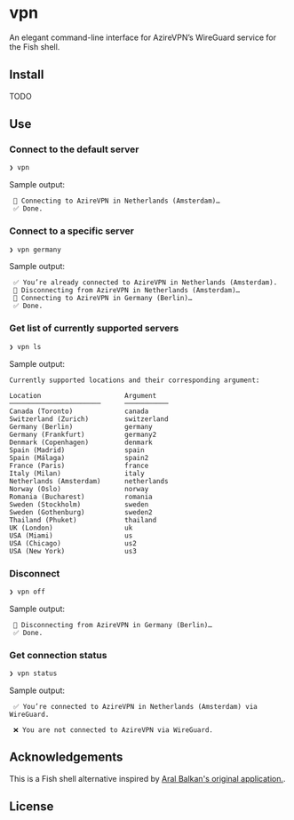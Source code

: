 # vpn

An elegant command-line interface for AzireVPN’s WireGuard service for the Fish shell.

## Install

TODO

## Use

### Connect to the default server

```sh
❯ vpn
```

Sample output:

```
 📡 Connecting to AzireVPN in Netherlands (Amsterdam)…
 ✅ Done.
```

### Connect to a specific server

```sh
❯ vpn germany
```

Sample output:

```
 ✅ You’re already connected to AzireVPN in Netherlands (Amsterdam).
 👋 Disconnecting from AzireVPN in Netherlands (Amsterdam)…
 📡 Connecting to AzireVPN in Germany (Berlin)…
 ✅ Done.
```

### Get list of currently supported servers

```sh
❯ vpn ls
```

Sample output:

```
Currently supported locations and their corresponding argument:

Location                     Argument
───────────────────────      ───────────
Canada (Toronto)             canada
Switzerland (Zurich)         switzerland
Germany (Berlin)             germany
Germany (Frankfurt)          germany2
Denmark (Copenhagen)         denmark
Spain (Madrid)               spain
Spain (Málaga)               spain2
France (Paris)               france
Italy (Milan)                italy
Netherlands (Amsterdam)      netherlands
Norway (Oslo)                norway
Romania (Bucharest)          romania
Sweden (Stockholm)           sweden
Sweden (Gothenburg)          sweden2
Thailand (Phuket)            thailand
UK (London)                  uk
USA (Miami)                  us
USA (Chicago)                us2
USA (New York)               us3
```

### Disconnect

```sh
❯ vpn off
```

Sample output:

```
 👋 Disconnecting from AzireVPN in Germany (Berlin)…
 ✅ Done.
```

### Get connection status

```sh
❯ vpn status
```

Sample output:

```
 ✅ You’re connected to AzireVPN in Netherlands (Amsterdam) via WireGuard.
```

```
 ❌ You are not connected to AzireVPN via WireGuard.
```

## Acknowledgements

This is a Fish shell alternative inspired by [Aral Balkan's original application.](https://source.small-tech.org/aral/vpn).

## License
